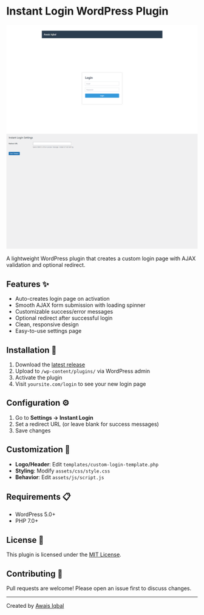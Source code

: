 # Instant Login WordPress Plugin

![Login Page](screenshots/login_page.png)
![Settings Page](screenshots/settings_page.png)

A lightweight WordPress plugin that creates a custom login page with AJAX validation and optional redirect.

## Features ✨
- Auto-creates login page on activation
- Smooth AJAX form submission with loading spinner
- Customizable success/error messages
- Optional redirect after successful login
- Clean, responsive design
- Easy-to-use settings page

## Installation 🚀
1. Download the [latest release](https://github.com/Awais-857/instant-login/releases)
2. Upload to `/wp-content/plugins/` via WordPress admin
3. Activate the plugin
4. Visit `yoursite.com/login` to see your new login page

## Configuration ⚙️
1. Go to **Settings → Instant Login**
2. Set a redirect URL (or leave blank for success messages)
3. Save changes

## Customization 🎨
- **Logo/Header**: Edit `templates/custom-login-template.php`
- **Styling**: Modify `assets/css/style.css`
- **Behavior**: Edit `assets/js/script.js`

## Requirements 📋
- WordPress 5.0+
- PHP 7.0+

## License 📄
This plugin is licensed under the [MIT License](LICENSE).

## Contributing 🤝
Pull requests are welcome! Please open an issue first to discuss changes.

---
Created by [Awais Iqbal](https://github.com/Awais-857)